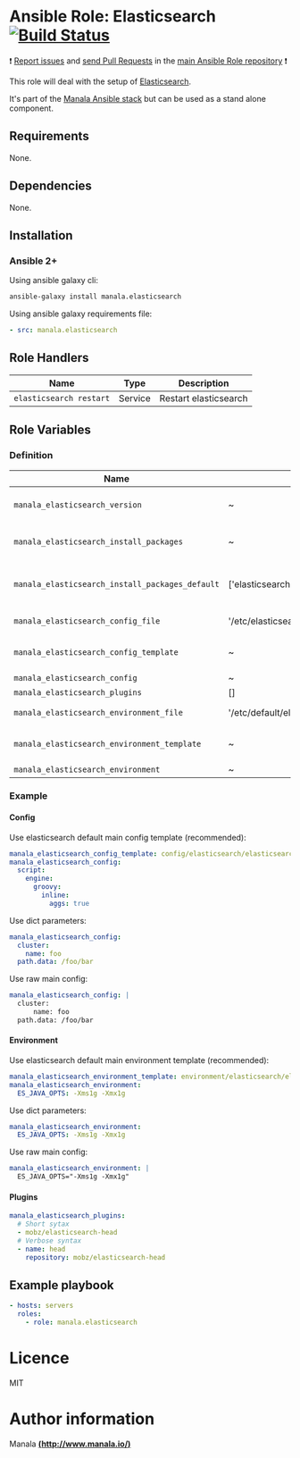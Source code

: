 # Ansible Role: Elasticsearch [![Build Status](https://travis-ci.org/manala/ansible-role-elasticsearch.svg?branch=master)](https://travis-ci.org/manala/ansible-role-elasticsearch)

:exclamation: [Report issues](https://github.com/manala/ansible-roles/issues) and [send Pull Requests](https://github.com/manala/ansible-roles/pulls) in the [main Ansible Role repository](https://github.com/manala/ansible-roles) :exclamation:

This role will deal with the setup of [Elasticsearch](https://www.elastic.co/fr/products/elasticsearch).

It's part of the [Manala Ansible stack](http://www.manala.io) but can be used as a stand alone component.

## Requirements

None.

## Dependencies

None.

## Installation

### Ansible 2+

Using ansible galaxy cli:

```bash
ansible-galaxy install manala.elasticsearch
```

Using ansible galaxy requirements file:

```yaml
- src: manala.elasticsearch
```

## Role Handlers

| Name                    | Type    | Description           |
| ----------------------- | ------- | --------------------- |
| `elasticsearch restart` | Service | Restart elasticsearch |

## Role Variables

### Definition

| Name                                            | Default                                | Type         | Description                            |
| ----------------------------------------------- | -------------------------------------- | ------------ | -------------------------------------- |
| `manala_elasticsearch_version`                  | ~                                      | String       | Version (autodetect if null)           |
| `manala_elasticsearch_install_packages`         | ~                                      | Array        | Dependency packages to install         |
| `manala_elasticsearch_install_packages_default` | ['elasticsearch']                      | Array        | Default dependency packages to install |
| `manala_elasticsearch_config_file`              | '/etc/elasticsearch/elasticsearch.yml' | String       | Configuration file path                |
| `manala_elasticsearch_config_template`          | ~                                      | String       | Configuration file template path       |
| `manala_elasticsearch_config`                   | ~                                      | Array/String | Configuration                          |
| `manala_elasticsearch_plugins`                  | []                                     | Array        | Plugins                                |
| `manala_elasticsearch_environment_file`         | '/etc/default/elasticsearch'           | String       | Environment file path                  |
| `manala_elasticsearch_environment_template`     | ~                                      | String       | Environment file template path         |
| `manala_elasticsearch_environment`              | ~                                      | Array/String | Environment                            |

### Example

#### Config

Use elasticsearch default main config template (recommended):
```yaml
manala_elasticsearch_config_template: config/elasticsearch/elasticsearch.yml.j2
manala_elasticsearch_config:
  script:
    engine:
      groovy:
        inline:
          aggs: true
```

Use dict parameters:
```yaml
manala_elasticsearch_config:
  cluster:
    name: foo
  path.data: /foo/bar
```

Use raw main config:
```yaml
manala_elasticsearch_config: |
  cluster:
      name: foo
  path.data: /foo/bar
```

#### Environment

Use elasticsearch default main environment template (recommended):
```yaml
manala_elasticsearch_environment_template: environment/elasticsearch/elasticsearch.j2
manala_elasticsearch_environment:
  ES_JAVA_OPTS: -Xms1g -Xmx1g
```

Use dict parameters:
```yaml
manala_elasticsearch_environment:
  ES_JAVA_OPTS: -Xms1g -Xmx1g
```

Use raw main config:
```yaml
manala_elasticsearch_environment: |
  ES_JAVA_OPTS="-Xms1g -Xmx1g"
```

#### Plugins

```yaml
manala_elasticsearch_plugins:
  # Short sytax
  - mobz/elasticsearch-head
  # Verbose syntax
  - name: head
    repository: mobz/elasticsearch-head
```

## Example playbook

```yaml
- hosts: servers
  roles:
    - role: manala.elasticsearch
```

# Licence

MIT

# Author information

Manala [**(http://www.manala.io/)**](http://www.manala.io)
